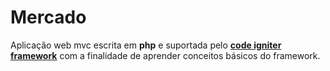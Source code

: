 # Mercado

Aplicação web mvc escrita em **php**  e suportada pelo **[code igniter framework](http://ellislab.com/codeigniter/)** com a finalidade de aprender conceitos básicos do framework. 